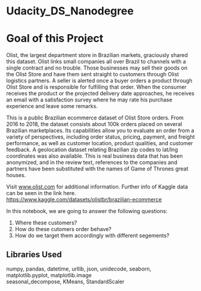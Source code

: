 # Udacity_DS_Nanodegree

# Goal of this Project

Olist, the largest department store in Brazilian markets, graciously shared this dataset. Olist links small companies all over Brazil to channels with a single contract and no trouble. Those businesses may sell their goods on the Olist Store and have them sent straight to customers through Olist logistics partners. A seller is alerted once a buyer orders a product through Olist Store and is responsible for fulfilling that order. When the consumer receives the product or the projected delivery date approaches, he receives an email with a satisfaction survey where he may rate his purchase experience and leave some remarks.

This is a public Brazilian ecommerce dataset of Olist Store orders. From 2016 to 2018, the dataset consists about 100k orders placed on several Brazilian marketplaces. Its capabilities allow you to evaluate an order from a variety of perspectives, including order status, pricing, payment, and freight performance, as well as customer location, product qualities, and customer feedback. A geolocation dataset relating Brazilian zip codes to lat/lng coordinates was also available. This is real business data that has been anonymized, and in the review text, references to the companies and partners have been substituted with the names of Game of Thrones great houses.

Visit www.olist.com for additional information. Further info of Kaggle data can be seen in the link here. https://www.kaggle.com/datasets/olistbr/brazilian-ecommerce


In this notebook, we are going to answer the following questions:
1.   Where these customers?
2.   How do these cutomers order behave?
3.   How do we target them accordingly with different segements?

## Libraries Used
numpy, pandas, datetime, urllib, json, unidecode, seaborn, matplotlib.pyplot, matplotlib.image\
seasonal_decompose, KMeans, StandardScaler
